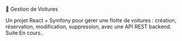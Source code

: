 🚗 Gestion de Voitures

Un projet React + Symfony pour gérer une flotte de voitures : création, réservation, modification, suppression, avec une API REST backend.
Suite:En cours..
